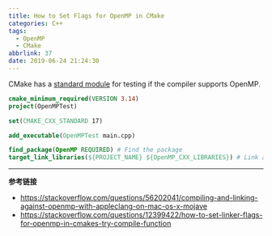 ```yaml
---
title: How to Set Flags for OpenMP in CMake
categories: C++
tags:
  - OpenMP
  - CMake
abbrlink: 37
date: 2019-06-24 21:24:30
---
```

CMake has a [standard module](https://cmake.org/cmake/help/latest/module/FindOpenMP.html) for testing if the compiler supports OpenMP.

```cmake
cmake_minimum_required(VERSION 3.14)
project(OpenMPTest)

set(CMAKE_CXX_STANDARD 17)

add_executable(OpenMPTest main.cpp)

find_package(OpenMP REQUIRED) # Find the package
target_link_libraries(${PROJECT_NAME} ${OpenMP_CXX_LIBRARIES}) # Link against it for C++
```

---

**参考链接**

+ https://stackoverflow.com/questions/56202041/compiling-and-linking-against-openmp-with-appleclang-on-mac-os-x-mojave
+ https://stackoverflow.com/questions/12399422/how-to-set-linker-flags-for-openmp-in-cmakes-try-compile-function
